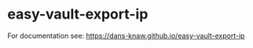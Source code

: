 easy-vault-export-ip
===========

For documentation see: https://dans-knaw.github.io/easy-vault-export-ip
